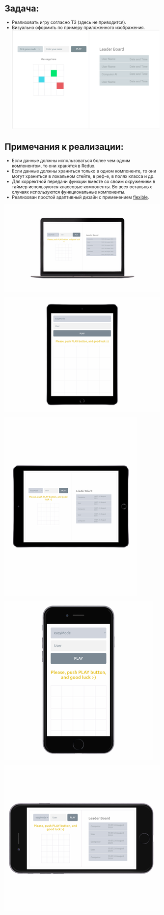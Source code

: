 # Задача:
* Реализовать игру согласно ТЗ (здесь не приводится).
* Визуально оформить по примеру приложенного изображения.
![example](https://raw.githubusercontent.com/ekb1zh/game-in-dots/master/.github/example.png)

# Примечания к реализации:
* Если данные должны использоваться более чем одним компонентом, то они хранятся в Redux.
* Если данные должны храниться только в одном компоненте, то они могут храниться в локальном стейте, в реф-е, в полях класса и др.
* Для корректной передачи функции вместе со своим окружением в таймер используются классовые компоненты. Во всех остальных случаях используются функциональные компоненты.
* Реализован простой адаптивный дизайн с применением [flexible](https://github.com/ekb1zh/flexible).

![macbook](https://raw.githubusercontent.com/ekb1zh/game-in-dots/master/.github/macbook.png)

![ipad-ver](https://raw.githubusercontent.com/ekb1zh/game-in-dots/master/.github/ipad-ver.png)

![ipad-hor](https://raw.githubusercontent.com/ekb1zh/game-in-dots/master/.github/ipad-hor.png)

![iphone-ver](https://raw.githubusercontent.com/ekb1zh/game-in-dots/master/.github/iphone-ver.png)

![iphone-hor](https://raw.githubusercontent.com/ekb1zh/game-in-dots/master/.github/iphone-hor.png)
